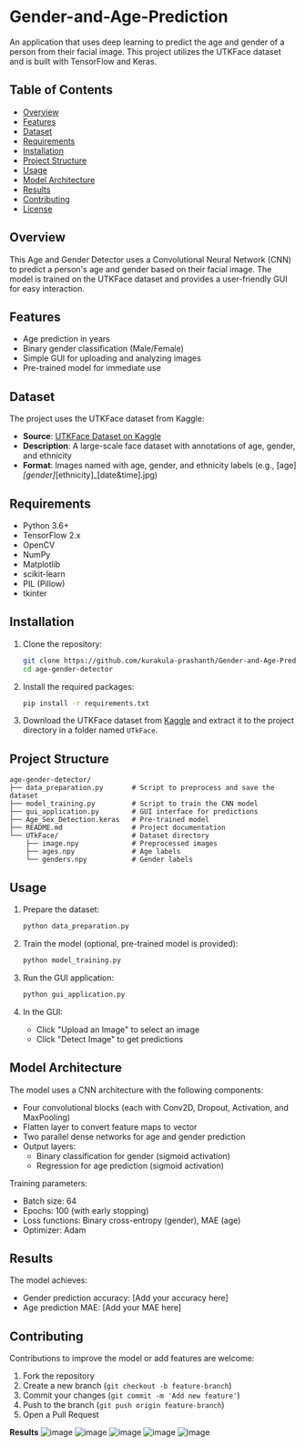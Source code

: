 # Gender-and-Age-Prediction

An application that uses deep learning to predict the age and gender of a person from their facial image. This project utilizes the UTKFace dataset and is built with TensorFlow and Keras.

## Table of Contents
- [Overview](#overview)
- [Features](#features)
- [Dataset](#dataset)
- [Requirements](#requirements)
- [Installation](#installation)
- [Project Structure](#project-structure)
- [Usage](#usage)
- [Model Architecture](#model-architecture)
- [Results](#results)
- [Contributing](#contributing)
- [License](#license)

## Overview
This Age and Gender Detector uses a Convolutional Neural Network (CNN) to predict a person's age and gender based on their facial image. The model is trained on the UTKFace dataset and provides a user-friendly GUI for easy interaction.

## Features
- Age prediction in years
- Binary gender classification (Male/Female)
- Simple GUI for uploading and analyzing images
- Pre-trained model for immediate use

## Dataset
The project uses the UTKFace dataset from Kaggle:
- **Source**: [UTKFace Dataset on Kaggle](https://www.kaggle.com/datasets/jangedoo/utkface-new)
- **Description**: A large-scale face dataset with annotations of age, gender, and ethnicity
- **Format**: Images named with age, gender, and ethnicity labels (e.g., [age]_[gender]_[ethnicity]_[date&time].jpg)

## Requirements
- Python 3.6+
- TensorFlow 2.x
- OpenCV
- NumPy
- Matplotlib
- scikit-learn
- PIL (Pillow)
- tkinter

## Installation
1. Clone the repository:
   ```bash
   git clone https://github.com/kurakula-prashanth/Gender-and-Age-Prediction.git
   cd age-gender-detector
   ```

2. Install the required packages:
   ```bash
   pip install -r requirements.txt
   ```

3. Download the UTKFace dataset from [Kaggle](https://www.kaggle.com/datasets/jangedoo/utkface-new) and extract it to the project directory in a folder named `UTkFace`.

## Project Structure
```
age-gender-detector/
├── data_preparation.py       # Script to preprocess and save the dataset
├── model_training.py         # Script to train the CNN model
├── gui_application.py        # GUI interface for predictions
├── Age_Sex_Detection.keras   # Pre-trained model
├── README.md                 # Project documentation
└── UTkFace/                  # Dataset directory
    ├── image.npy             # Preprocessed images
    ├── ages.npy              # Age labels
    └── genders.npy           # Gender labels
```

## Usage
1. Prepare the dataset:
   ```bash
   python data_preparation.py
   ```

2. Train the model (optional, pre-trained model is provided):
   ```bash
   python model_training.py
   ```

3. Run the GUI application:
   ```bash
   python gui_application.py
   ```

4. In the GUI:
   - Click "Upload an Image" to select an image
   - Click "Detect Image" to get predictions

## Model Architecture
The model uses a CNN architecture with the following components:
- Four convolutional blocks (each with Conv2D, Dropout, Activation, and MaxPooling)
- Flatten layer to convert feature maps to vector
- Two parallel dense networks for age and gender prediction
- Output layers:
  - Binary classification for gender (sigmoid activation)
  - Regression for age prediction (sigmoid activation)

Training parameters:
- Batch size: 64
- Epochs: 100 (with early stopping)
- Loss functions: Binary cross-entropy (gender), MAE (age)
- Optimizer: Adam

## Results
The model achieves:
- Gender prediction accuracy: [Add your accuracy here]
- Age prediction MAE: [Add your MAE here]

## Contributing
Contributions to improve the model or add features are welcome:
1. Fork the repository
2. Create a new branch (`git checkout -b feature-branch`)
3. Commit your changes (`git commit -m 'Add new feature'`)
4. Push to the branch (`git push origin feature-branch`)
5. Open a Pull Request
   
**Results**
![image](https://github.com/user-attachments/assets/2de113d7-c9db-4380-bc5d-d765fa7412ec)
![image](https://github.com/user-attachments/assets/247c2012-2e74-44eb-a5b5-756a40947c57)
![image](https://github.com/user-attachments/assets/4448de90-0b8f-450c-a7bd-054fe908e970)
![image](https://github.com/user-attachments/assets/9e78c5f7-0a78-4780-bfef-a826b11a7b7c)
![image](https://github.com/user-attachments/assets/d978d1df-998d-4331-858e-5259ba73d49c)
